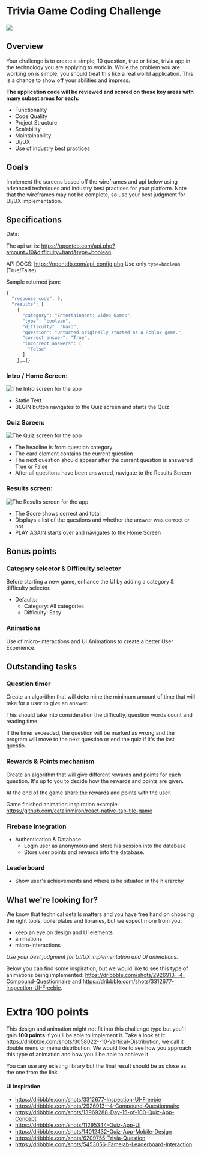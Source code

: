 # Trivia Game Coding Challenge

![](trivia-game.gif)

## Overview

Your challenge is to create a simple, 10 question, true or false, trivia app in the technology you are applying to work in. While the problem you are working on is simple, you should treat this like a real world application. This is a chance to show off your abilities and impress.

**The application code will be reviewed and scored on these key areas with many subset areas for each:**

* Functionality
* Code Quality
* Project Structure
* Scalability
* Maintainability
* UI/UX
* Use of industry best practices

## Goals

Implement the screens based off the wireframes and api below using advanced techniques and industry best practices for your platform. Note that the wireframes may not be complete, so use your best judgment for UI/UX implementation.

## Specifications

Data:

The api url is: https://opentdb.com/api.php?amount=10&difficulty=hard&type=boolean

API DOCS: https://opentdb.com/api_config.php
Use only `type=boolean` (True/False)

Sample returned json:

```javascript
{
  "response_code": 0,
  "results": [
    {
      "category": "Entertainment: Video Games",
      "type": "boolean",
      "difficulty": "hard",
      "question": "Unturned originally started as a Roblox game.",
      "correct_answer": "True",
      "incorrect_answers": [
        "False"
      ]
    },…]}
```

### Intro / Home Screen:

![The Intro screen for the app](screenshots/Intro.png "The Intro screen for the app")

* Static Text
* BEGIN button navigates to the Quiz screen and starts the Quiz

### Quiz Screen:

![The Quiz screen for the app](screenshots/Quiz.png "The Quiz screen for the app")

* The headline is from question category
* The card element contains the current question
* The next question should appear after the current question is answered True or False
* After all questions have been answered, navigate to the Results Screen

### Results screen:

![The Results screen for the app](screenshots/Score.png "The Results screen for the app")

* The Score shows correct and total
* Displays a list of the questions and whether the answer was correct or not
* PLAY AGAIN starts over and navigates to the Home Screen

## Bonus points
### Category selector & Difficulty selector
  Before starting a new game, enhance the UI by adding a category & difficulty selector.
  - Defaults:
    - Category: All categories
    - Difficulty: Easy
### Animations
  Use of micro-interactions and UI Animations to create a better User Experience.


## Outstanding tasks

### Question timer
  Create an algorithm that will determine the minimum amount of time that will take for a user to give an answer.

  This should take into consideration the difficulty, question words count and reading time.

  If the timer exceeded, the question will be marked as wrong and the program will move to the next question or end the quiz if it's the last questio.

### Rewards & Points mechanism
  Create an algorithm that will give different rewards and points for each question. It's up to you to decide how the rewards and points are given.

  At the end of the game share the rewards and points with the user.

  Game finished animation inspiration example: https://github.com/catalinmiron/react-native-tap-tile-game

### Firebase integration
- Authentication & Database
  - Login user as anonymous and store his session into the database
  - Store user points and rewards into the database.

### Leaderboard
- Show user's achievements and where is he situated in the hierarchy

## What we're looking for?

We know that technical details matters and you have free hand on choosing the right tools, boilerplates and libraries, but we expect more from you:
- keep an eye on design and UI elements
- animations 
- micro-interactions

*Use your best judgment for UI/UX implementation and UI animations.*

Below you can find some inspiration, but we would like to see this type of animations being implemented: https://dribbble.com/shots/2926913--4-Compound-Questionnaire and https://dribbble.com/shots/3312677-Inspection-UI-Freebie. 

# Extra 100 points

This design and animation might not fit into this challenge type but you'll gain **100 points** if you'll be able to implement it. 
Take a look at it: https://dribbble.com/shots/3058022--10-Vertical-Distribution, we call it double menu or menu distribution.
We would like to see how you approach this type of animation and how you'll be able to achieve it. 

You can use any existing library but the final result should be as close as the one from the link.


#### UI Inspiration

- https://dribbble.com/shots/3312677-Inspection-UI-Freebie
- https://dribbble.com/shots/2926913--4-Compound-Questionnaire
- https://dribbble.com/shots/13969288-Day-15-of-100-Quiz-App-Concept
- https://dribbble.com/shots/11295344-Quiz-App-UI
- https://dribbble.com/shots/14012432-Quiz-App-Mobile-Design
- https://dribbble.com/shots/6209755-Trivia-Question
- https://dribbble.com/shots/5453056-Famelab-Leaderboard-Interaction
